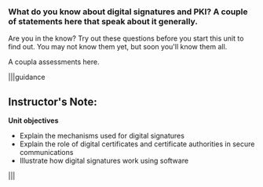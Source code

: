 ### What do you know about digital signatures and PKI? A couple of statements here that speak about it generally.

Are you in the know? Try out these questions before you start this unit to find out. You may not know them yet, but soon you'll know them all.

A coupla assessments here.

|||guidance
 ## Instructor's Note:
 **Unit objectives**
- Explain the mechanisms used for digital signatures
- Explain the role of digital certificates and certificate authorities in secure communications
- Illustrate how digital signatures work using software 

|||